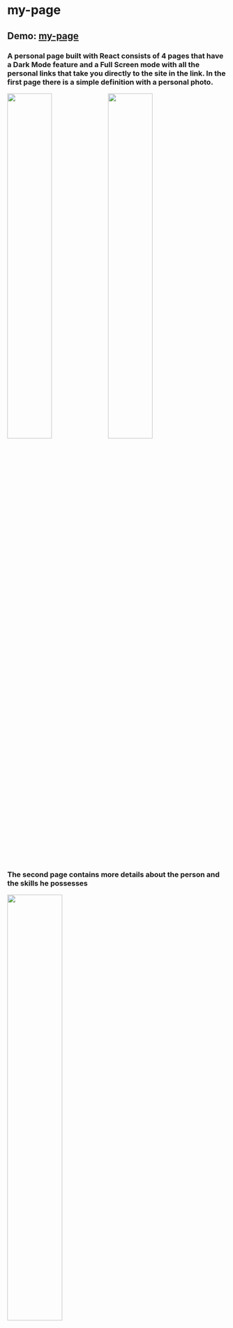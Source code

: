 # my-page
## Demo: [my-page](https://ahmedosama0js.github.io/my-page/)


### A personal page built with React consists of 4 pages that have a Dark Mode feature and a Full Screen mode with all the personal links that take you directly to the site in the link. In the first page there is a simple definition with a personal photo.
<div>
  <img src="https://github.com/AhmedOsama0js/my-page/assets/135539823/86c7361d-7793-4108-bb32-03a7f7b3df3b" width="45%">
  <img src="https://github.com/AhmedOsama0js/my-page/assets/135539823/851aefcc-fc87-42d6-9170-3d3324e9c28c" width="45%">
</div>

### The second page contains more details about the person and the skills he possesses

  <img src="https://github.com/AhmedOsama0js/my-page/assets/135539823/abe8d5c2-b4eb-4359-a1a3-e3c83c516b18" width="50%">

### The third page contains a business gallery containing projects that were previously built

  <img src="https://github.com/AhmedOsama0js/my-page/assets/135539823/f1dc6db9-c349-4970-ba04-c4150875da38" width="50%">
  
### The fourth page has a Contact Me section. You can send a message and it will be emailed to you

  <img src="https://github.com/AhmedOsama0js/my-page/assets/135539823/69e3c3db-5536-4dec-beff-d4dd012950d3" width="50%">
